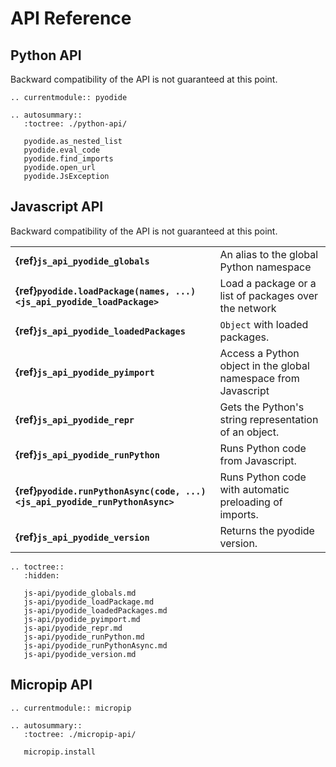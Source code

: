 # API Reference

## Python API

Backward compatibility of the API is not guaranteed at this point.


```{eval-rst}
.. currentmodule:: pyodide

.. autosummary::
   :toctree: ./python-api/

   pyodide.as_nested_list
   pyodide.eval_code
   pyodide.find_imports
   pyodide.open_url
   pyodide.JsException
```


## Javascript API

Backward compatibility of the API is not guaranteed at this point.

| | |
|-|-|
| **{ref}`js_api_pyodide_globals`**        | An alias to the global Python namespace                        |
| **{ref}`pyodide.loadPackage(names, ...) <js_api_pyodide_loadPackage>`**    | Load a package or a list of packages over the network          |
| **{ref}`js_api_pyodide_loadedPackages`** | `Object` with loaded packages.                                 |
| **{ref}`js_api_pyodide_pyimport`**       | Access a Python object in the global namespace from Javascript |
| **{ref}`js_api_pyodide_repr`**           | Gets the Python's string representation of an object.          |
| **{ref}`js_api_pyodide_runPython`**      | Runs Python code from Javascript.                              |
| **{ref}`pyodide.runPythonAsync(code, ...) <js_api_pyodide_runPythonAsync>`** | Runs Python code with automatic preloading of imports.         |
| **{ref}`js_api_pyodide_version`**        | Returns the pyodide version.                                   |


```{eval-rst}
.. toctree::
   :hidden:

   js-api/pyodide_globals.md
   js-api/pyodide_loadPackage.md
   js-api/pyodide_loadedPackages.md
   js-api/pyodide_pyimport.md
   js-api/pyodide_repr.md
   js-api/pyodide_runPython.md
   js-api/pyodide_runPythonAsync.md
   js-api/pyodide_version.md
```


## Micropip API

```{eval-rst}
.. currentmodule:: micropip

.. autosummary::
   :toctree: ./micropip-api/

   micropip.install
```

